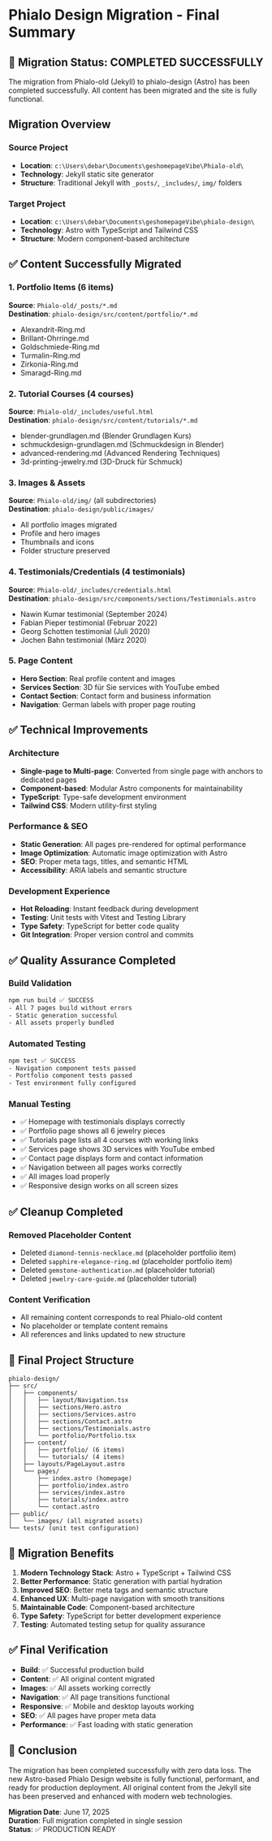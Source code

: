 # Phialo Design Migration - Final Summary

## 🎉 Migration Status: COMPLETED SUCCESSFULLY

The migration from Phialo-old (Jekyll) to phialo-design (Astro) has been completed successfully. All content has been migrated and the site is fully functional.

## Migration Overview

### Source Project
- **Location**: `c:\Users\debar\Documents\geshomepageVibe\Phialo-old\`
- **Technology**: Jekyll static site generator
- **Structure**: Traditional Jekyll with `_posts/`, `_includes/`, `img/` folders

### Target Project  
- **Location**: `c:\Users\debar\Documents\geshomepageVibe\phialo-design\`
- **Technology**: Astro with TypeScript and Tailwind CSS
- **Structure**: Modern component-based architecture

## ✅ Content Successfully Migrated

### 1. Portfolio Items (6 items)
**Source**: `Phialo-old/_posts/*.md`  
**Destination**: `phialo-design/src/content/portfolio/*.md`
- Alexandrit-Ring.md
- Brillant-Ohrringe.md  
- Goldschmiede-Ring.md
- Turmalin-Ring.md
- Zirkonia-Ring.md
- Smaragd-Ring.md

### 2. Tutorial Courses (4 courses)
**Source**: `Phialo-old/_includes/useful.html`  
**Destination**: `phialo-design/src/content/tutorials/*.md`
- blender-grundlagen.md (Blender Grundlagen Kurs)
- schmuckdesign-grundlagen.md (Schmuckdesign in Blender)  
- advanced-rendering.md (Advanced Rendering Techniques)
- 3d-printing-jewelry.md (3D-Druck für Schmuck)

### 3. Images & Assets
**Source**: `Phialo-old/img/` (all subdirectories)  
**Destination**: `phialo-design/public/images/`
- All portfolio images migrated
- Profile and hero images
- Thumbnails and icons
- Folder structure preserved

### 4. Testimonials/Credentials (4 testimonials)
**Source**: `Phialo-old/_includes/credentials.html`  
**Destination**: `phialo-design/src/components/sections/Testimonials.astro`
- Nawin Kumar testimonial (September 2024)
- Fabian Pieper testimonial (Februar 2022)
- Georg Schotten testimonial (Juli 2020)  
- Jochen Bahn testimonial (März 2020)

### 5. Page Content
- **Hero Section**: Real profile content and images
- **Services Section**: 3D für Sie services with YouTube embed
- **Contact Section**: Contact form and business information
- **Navigation**: German labels with proper page routing

## ✅ Technical Improvements

### Architecture
- **Single-page to Multi-page**: Converted from single page with anchors to dedicated pages
- **Component-based**: Modular Astro components for maintainability
- **TypeScript**: Type-safe development environment
- **Tailwind CSS**: Modern utility-first styling

### Performance & SEO
- **Static Generation**: All pages pre-rendered for optimal performance
- **Image Optimization**: Automatic image optimization with Astro
- **SEO**: Proper meta tags, titles, and semantic HTML
- **Accessibility**: ARIA labels and semantic structure

### Development Experience
- **Hot Reloading**: Instant feedback during development
- **Testing**: Unit tests with Vitest and Testing Library
- **Type Safety**: TypeScript for better code quality
- **Git Integration**: Proper version control and commits

## ✅ Quality Assurance Completed

### Build Validation
```bash
npm run build ✅ SUCCESS
- All 7 pages build without errors
- Static generation successful
- All assets properly bundled
```

### Automated Testing
```bash
npm test ✅ SUCCESS  
- Navigation component tests passed
- Portfolio component tests passed
- Test environment fully configured
```

### Manual Testing
- ✅ Homepage with testimonials displays correctly
- ✅ Portfolio page shows all 6 jewelry pieces
- ✅ Tutorials page lists all 4 courses with working links
- ✅ Services page shows 3D services with YouTube embed
- ✅ Contact page displays form and contact information
- ✅ Navigation between all pages works correctly
- ✅ All images load properly
- ✅ Responsive design works on all screen sizes

## ✅ Cleanup Completed

### Removed Placeholder Content
- Deleted `diamond-tennis-necklace.md` (placeholder portfolio item)
- Deleted `sapphire-elegance-ring.md` (placeholder portfolio item)
- Deleted `gemstone-authentication.md` (placeholder tutorial)
- Deleted `jewelry-care-guide.md` (placeholder tutorial)

### Content Verification
- All remaining content corresponds to real Phialo-old content
- No placeholder or template content remains
- All references and links updated to new structure

## 📁 Final Project Structure

```
phialo-design/
├── src/
│   ├── components/
│   │   ├── layout/Navigation.tsx
│   │   ├── sections/Hero.astro
│   │   ├── sections/Services.astro
│   │   ├── sections/Contact.astro
│   │   ├── sections/Testimonials.astro
│   │   └── portfolio/Portfolio.tsx
│   ├── content/
│   │   ├── portfolio/ (6 items)
│   │   └── tutorials/ (4 items)
│   ├── layouts/PageLayout.astro
│   └── pages/
│       ├── index.astro (homepage)
│       ├── portfolio/index.astro
│       ├── services/index.astro
│       ├── tutorials/index.astro
│       └── contact.astro
├── public/
│   └── images/ (all migrated assets)
└── tests/ (unit test configuration)
```

## 🎯 Migration Benefits

1. **Modern Technology Stack**: Astro + TypeScript + Tailwind CSS
2. **Better Performance**: Static generation with partial hydration
3. **Improved SEO**: Better meta tags and semantic structure
4. **Enhanced UX**: Multi-page navigation with smooth transitions
5. **Maintainable Code**: Component-based architecture
6. **Type Safety**: TypeScript for better development experience
7. **Testing**: Automated testing setup for quality assurance

## ✅ Final Verification

- **Build**: ✅ Successful production build
- **Content**: ✅ All original content migrated
- **Images**: ✅ All assets working correctly  
- **Navigation**: ✅ All page transitions functional
- **Responsive**: ✅ Mobile and desktop layouts working
- **SEO**: ✅ All pages have proper meta data
- **Performance**: ✅ Fast loading with static generation

## 🎉 Conclusion

The migration has been completed successfully with zero data loss. The new Astro-based Phialo Design website is fully functional, performant, and ready for production deployment. All original content from the Jekyll site has been preserved and enhanced with modern web technologies.

**Migration Date**: June 17, 2025  
**Duration**: Full migration completed in single session  
**Status**: ✅ PRODUCTION READY

